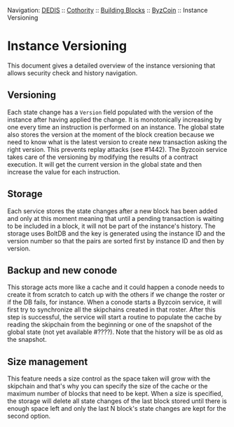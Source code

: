 Navigation: [DEDIS](https://github.com/dedis/doc/tree/master/README.md) ::
[Cothority](https://github.com/dedis/cothority/tree/master/README.md) ::
[Building Blocks](https://github.com/dedis/cothority/tree/master/doc/BuildingBlocks.md) ::
[ByzCoin](README.md) ::
Instance Versioning

# Instance Versioning

This document gives a detailed overview of the instance versioning that allows
security check and history navigation.

## Versioning

Each state change has a `Version` field populated with the version of the instance
after having applied the change. It is monotonically increasing by one every time
an instruction is performed on an instance.
The global state also stores the version at the moment of the block creation because
we need to know what is the latest version to create new transaction asking the right
version. This prevents replay attacks (see #1442).
The Byzcoin service takes care of the versioning by modifying the results of a
contract execution. It will get the current version in the global state and then
increase the value for each instruction.

## Storage

Each service stores the state changes after a new block has been added and only
at this moment meaning that until a pending transaction is waiting to be included
in a block, it will not be part of the instance's history.
The storage uses BoltDB and the key is generated using the instance ID and the
version number so that the pairs are sorted first by instance ID and then by
version.

## Backup and new conode

This storage acts more like a cache and it could happen a conode needs to create it
from scratch to catch up with the others if we change the roster or if the DB fails,
for instance.
When a conode starts a Byzcoin service, it will first try to synchronize all the
skipchains created in that roster. After this step is successful, the service will
start a routine to populate the cache by reading the skipchain from the beginning
or one of the snapshot of the global state (not yet available #????). Note that
the history will be as old as the snapshot.

## Size management

This feature needs a size control as the space taken will grow with the skipchain and
that's why you can specify the size of the cache or the maximum number of blocks that
need to be kept. When a size is specified, the storage will delete all state changes
of the last block stored until there is enough space left and only the last N block's
state changes are kept for the second option.